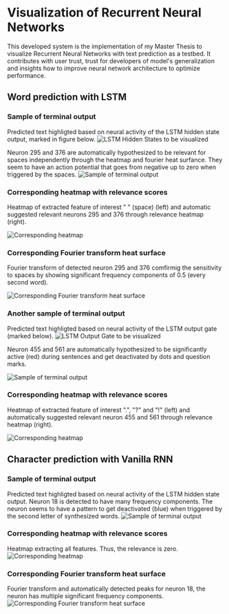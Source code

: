 # Visualization of Recurrent Neural Networks

This developed system is the implementation of my Master Thesis to visualize Recurrent Neural Networks with text prediction as a testbed. It contributes with user trust, trust for developers of model's generalization and insights how to improve neural network architecture to optimize performance.

## Word prediction with LSTM

### Sample of terminal output
Predicted text highligted based on neural activity of the LSTM hidden state output, marked in figure below.
![LSTM Hidden States to be visualized](https://github.com/johndah/Visualization-of-Recurrent-Neural-Networks/blob/master/Hidden_States.png)

Neuron 295 and 376 are automatically hypothesized to be relevant for spaces independently through the heatmap and fourier heat surfance. They seem to have an action potential that goes from negative up to zero when triggered by the spaces.
![Sample of terminal output](https://github.com/johndah/Visualization-of-Recurrent-Neural-Networks/blob/master/LSTMSpaces-TerminalSeed1Hypotheses2.PNG)
### Corresponding heatmap with relevance scores
Heatmap of extracted feature of interest " " (space) (left) and automatic suggested relevant neurons 295 and 376 through relevance heatmap (right).

![Corresponding heatmap](https://github.com/johndah/Visualization-of-Recurrent-Neural-Networks/blob/master/LSTMSpaces-HeatmapSeed1Hypotheses2.png)
### Corresponding Fourier transform heat surface
Fourier transform of detected neuron 295 and 376 comfirmig the sensitivity to spaces by showing significant frequency components of 0.5 (every second word).

![Corresponding Fourier transform heat surface](https://github.com/johndah/Visualization-of-Recurrent-Neural-Networks/blob/master/LSTMSpaces-FouriermapSeed1Hypotheses2RelevanceDetected.png)

### Another sample of terminal output
Predicted text highligted based on neural activity of the LSTM output gate (marked below). 
![LSTM Output Gate to be visualized](https://github.com/johndah/Visualization-of-Recurrent-Neural-Networks/blob/master/Output_Gate.png)

Neuron 455 and 561 are automatically hypothesized to be significantly active (red) during sentences and get deactivated by dots and question marks.

![Sample of terminal output](https://github.com/johndah/Visualization-of-Recurrent-Neural-Networks/blob/master/LSTMDots-TerminalSeed0.PNG)
### Corresponding heatmap with relevance scores
Heatmap of extracted feature of interest ".", "?" and "!" (left) and automatically suggested relevant neuron 455 and 561 through relevance heatmap (right).

![Corresponding heatmap](https://github.com/johndah/Visualization-of-Recurrent-Neural-Networks/blob/master/LSTMDots-HeatmapSeed0.png)

## Character prediction with Vanilla RNN

### Sample of terminal output
Predicted text highligted based on neural activity of the LSTM hidden state output. Neuron 18 is detected to have many frequency components. The neuron seems to have a pattern to get deactivated (blue) when triggered by the second letter of synthesized words.
![Sample of terminal output](https://github.com/johndah/Visualization-of-Recurrent-Neural-Networks/blob/master/AllCharacters-Terminal.PNG)
### Corresponding heatmap with relevance scores
Heatmap extracting all features. Thus, the relevance is zero.
![Corresponding heatmap](https://github.com/johndah/Visualization-of-Recurrent-Neural-Networks/blob/master/AllCharacters-Heatmap.png)
### Corresponding Fourier transform heat surface
Fourier transform and automatically detected peaks for neuron 18, the neuron has multiple significant frequency components.  
![Corresponding Fourier transform heat surface](https://github.com/johndah/Visualization-of-Recurrent-Neural-Networks/blob/master/AllCharacters-Fouriermap.png)
